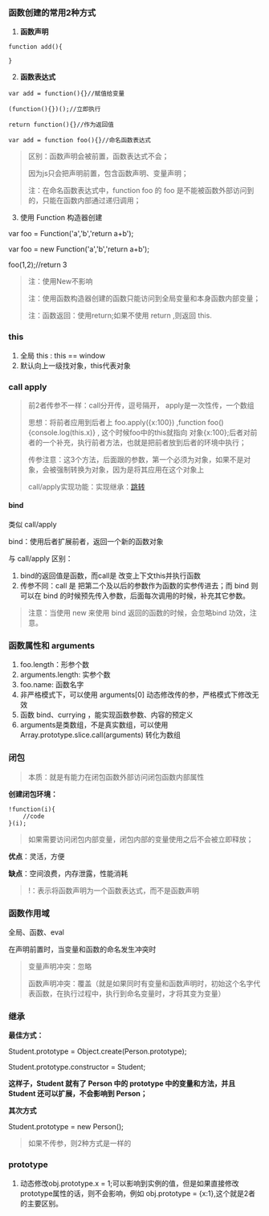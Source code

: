 ### 函数创建的常用2种方式

1. **函数声明**

```
function add(){

}
```

2. **函数表达式**

```
var add = function(){}//赋值给变量

(function(){})();//立即执行

return function(){}//作为返回值

var add = function foo(){}//命名函数表达式
```
>区别：函数声明会被前置，函数表达式不会；
>
>因为js只会把声明前置，包含函数声明、变量声明；
>
>注：在命名函数表达式中，function foo 的 foo 是不能被函数外部访问到的，只能在函数内部通过递归调用；

3. 使用 Function 构造器创建

var foo = Function('a','b','return a+b');

var foo = new Function('a','b','return a+b');

foo(1,2);//return 3

>注：使用New不影响
>
>注：使用函数构造器创建的函数只能访问到全局变量和本身函数内部变量；
>
>注：函数返回：使用return;如果不使用 return ,则返回 this.

### this

1. 全局 this : this == window
2. 默认向上一级找对象，this代表对象


### call apply 

>前2者传参不一样：call分开传，逗号隔开， apply是一次性传，一个数组
>
>思想：将前者应用到后者上 foo.apply({x:100}) ,function foo(){console.log(this.x)} , 这个时候foo中的this就指向 对象{x:100};后者对前者的一个补充，执行前者方法，也就是把前者放到后者的环境中执行；
>
>传参注意：这3个方法，后面跟的参数，第一个必须为对象，如果不是对象，会被强制转换为对象，因为是将其应用在这个对象上
>
>call/apply实现功能：实现继承：[跳转](http://www.tuicool.com/articles/EVF3Eb)

#### bind

类似 call/apply

bind：使用后者扩展前者，返回一个新的函数对象

与 call/apply 区别：

1. bind的返回值是函数，而call是 改变上下文this并执行函数
2. 传参不同：call 是 把第二个及以后的参数作为函数的实参传进去；而 bind 则可以在 bind 的时候预先传入参数，后面每次调用的时候，补充其它参数。

>注意：当使用 new 来使用 bind 返回的函数的时候，会忽略bind 功效，注意。

### 函数属性和 arguments

1. foo.length：形参个数
2. arguments.length: 实参个数
3. foo.name: 函数名字
4. 非严格模式下，可以使用 arguments[0] 动态修改传的参，严格模式下修改无效
5. 函数 bind、currying ，能实现函数参数、内容的预定义 
6. arguments是类数组，不是真实数组，可以使用Array.prototype.slice.call(arguments) 转化为数组

### 闭包

>本质：就是有能力在闭包函数外部访问闭包函数内部属性

**创建闭包环境：**
```
!function(i){
	//code
}(i);
```

>如果需要访问闭包内部变量，闭包内部的变量使用之后不会被立即释放；

**优点**：灵活，方便

**缺点**：空间浪费，内存泄露，性能消耗

> !：表示将函数声明为一个函数表达式，而不是函数声明


### 函数作用域

全局、函数、eval

在声明前置时，当变量和函数的命名发生冲突时
>变量声明冲突：忽略
>
>函数声明冲突：覆盖（就是如果同时有变量和函数声明时，初始这个名字代表函数，在执行过程中，执行到命名变量时，才将其变为变量）

### 继承

**最佳方式：**

Student.prototype = Object.create(Person.prototype);

Student.prototype.constructor = Student;

**这样子，Student 就有了 Person 中的 prototype 中的变量和方法，并且 Student 还可以扩展，不会影响到 Person；**

**其次方式**

Student.prototype = new Person();

>如果不传参，则2种方式是一样的

### prototype

1. 动态修改obj.prototype.x = 1;可以影响到实例的值，但是如果直接修改 prototype属性的话，则不会影响，例如 obj.prototype = {x:1},这个就是2者的主要区别。